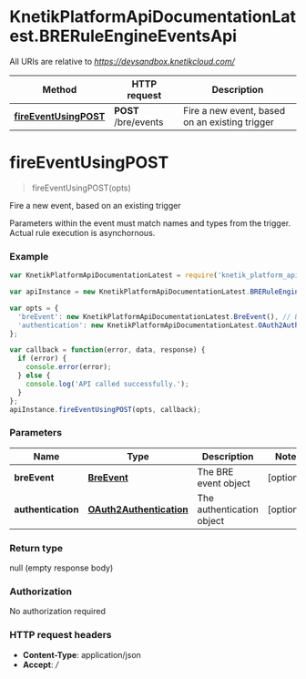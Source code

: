 # KnetikPlatformApiDocumentationLatest.BRERuleEngineEventsApi

All URIs are relative to *https://devsandbox.knetikcloud.com/*

Method | HTTP request | Description
------------- | ------------- | -------------
[**fireEventUsingPOST**](BRERuleEngineEventsApi.md#fireEventUsingPOST) | **POST** /bre/events | Fire a new event, based on an existing trigger


<a name="fireEventUsingPOST"></a>
# **fireEventUsingPOST**
> fireEventUsingPOST(opts)

Fire a new event, based on an existing trigger

Parameters within the event must match names and types from the trigger. Actual rule execution is asynchornous.

### Example
```javascript
var KnetikPlatformApiDocumentationLatest = require('knetik_platform_api_documentation_latest');

var apiInstance = new KnetikPlatformApiDocumentationLatest.BRERuleEngineEventsApi();

var opts = { 
  'breEvent': new KnetikPlatformApiDocumentationLatest.BreEvent(), // BreEvent | The BRE event object
  'authentication': new KnetikPlatformApiDocumentationLatest.OAuth2Authentication() // OAuth2Authentication | The authentication object
};

var callback = function(error, data, response) {
  if (error) {
    console.error(error);
  } else {
    console.log('API called successfully.');
  }
};
apiInstance.fireEventUsingPOST(opts, callback);
```

### Parameters

Name | Type | Description  | Notes
------------- | ------------- | ------------- | -------------
 **breEvent** | [**BreEvent**](BreEvent.md)| The BRE event object | [optional] 
 **authentication** | [**OAuth2Authentication**](OAuth2Authentication.md)| The authentication object | [optional] 

### Return type

null (empty response body)

### Authorization

No authorization required

### HTTP request headers

 - **Content-Type**: application/json
 - **Accept**: */*

